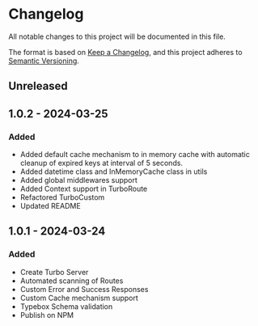 # Changelog

All notable changes to this project will be documented in this file.

The format is based on [Keep a Changelog](https://keepachangelog.com/en/1.0.0/), and this project adheres to
[Semantic Versioning](https://semver.org/spec/v2.0.0.html).

## Unreleased

## 1.0.2 - 2024-03-25
### Added
- Added default cache mechanism to in memory cache with automatic cleanup of expired keys at interval of 5 seconds.
- Added datetime class and InMemoryCache class in utils
- Added global middlewares support
- Added Context support in TurboRoute
- Refactored TurboCustom
- Updated README

## 1.0.1 - 2024-03-24
### Added
- Create Turbo Server
- Automated scanning of Routes
- Custom Error and Success Responses
- Custom Cache mechanism support
- Typebox Schema validation
- Publish on NPM
